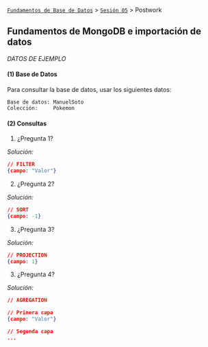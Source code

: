 [`Fundamentos de Base de Datos`](../../Readme.md) > [`Sesión 05`](../Readme.md) > Postwork
## Fundamentos de MongoDB e importación de datos

*DATOS DE EJEMPLO*

#### (1) Base de Datos

Para consultar la base de datos, usar los siguientes datos:

```
Base de datos: ManuelSoto
Colección:     Pokemon

```

#### (2) Consultas

1. ¿Pregunta 1?

*Solución:*

```json
// FILTER
{campo: "Valor"}
```

2. ¿Pregunta 2?

*Solución:*

```json
// SORT
{campo: -1}
```

3. ¿Pregunta 3?

*Solución:*

```json
// PROJECTION
{campo: 1}
```

3. ¿Pregunta 4?

*Solución:*

```json
// AGREGATION

// Primera capa
{campo: "Valor"}

// Segunda capa
...

```
